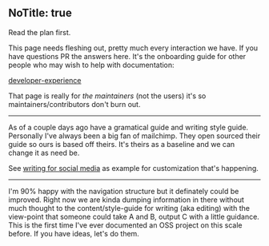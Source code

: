 NoTitle: true
---
Read the plan first.

This page needs fleshing out, pretty much every interaction we have. If you have questions PR the answers here. It's the onboarding guide for other people who may wish to help with documentation:

[developer-experience](./contribute/developer-experience/)

That page is really for _the maintainers_ (not the users) it's so maintainers/contributors don't burn out.


<hr/>

As of a couple days ago have a gramatical guide and writing style guide. Personally I've always been a big fan of mailchimp. They open sourced their guide so ours is based off theirs. It's theirs as a baseline and we can change it as need be.

See [writing for social media](./contribute/content-style-guide/writing-for-social-media#engagement) as example for customization that's happening.


<hr/>

I'm 90% happy with the navigation structure but it definately could be improved. Right now we are kinda dumping information in there without much thought to the content/style-guide for writing (aka editing) with the view-point that someone could take A and B, output C with a little guidance. This is the first time I've ever documented an OSS project on this scale before. If you have ideas, let's do them.
